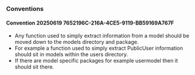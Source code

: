 ### Conventions

#### Convention 20250619 7652196C-216A-4CE5-9119-BB59169A767F

* Any function used to simply extract information from a model should be moved down to the models directory and package.
* For example a function used to simply extract PublicUser information should sit in models within the users directory.
* If there are model specific packages for example usermodel then it should sit there.